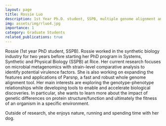 ```yaml
---
layout: page
title: Rossie Luo
description: 1st Year Ph.D. student, SSPB, multiple genome alignment and genotype-to-phenotype analysis
img: assets/img/rluo4.jpg
importance: 1
category: Graduate Students
related_publications: true
---
```


Rossie (1st year PhD student, SSPB). Rossie worked in the synthetic biology industry for two years before starting her PhD program in Systems, Synthetic and Physical Biology (SSPB) at Rice. 
Her current research focuses on microbial metagenomics 
with strain-level comparative analysis to identify potential 
virulence factors. She is also working on expanding the 
features and applications of Parsnp, a fast and robust 
whole genome alignment tool. 
Her main interests are exploring the genotype-phenotype 
relationships while developing tools to enable and 
accelerate biological discoveries. In particular, she wants to 
learn more about the impact of genetic differences on 
protein structure/function and ultimately the fitness of an 
organism in a specific environment.

Outside of research, she enjoys nature, running and spending time with her dog.

